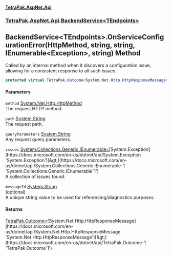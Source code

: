 #### [TetraPak.AspNet.Api](index.md 'index')
### [TetraPak.AspNet.Api](TetraPak_AspNet_Api.md 'TetraPak.AspNet.Api').[BackendService&lt;TEndpoints&gt;](TetraPak_AspNet_Api_BackendService_TEndpoints_.md 'TetraPak.AspNet.Api.BackendService&lt;TEndpoints&gt;')
## BackendService&lt;TEndpoints&gt;.OnServiceConfigurationError(HttpMethod, string, string, IEnumerable&lt;Exception&gt;, string) Method
Called by an internal method when it discovers a configuration issue,  
allowing for a consistent response to all such issues.  
```csharp
protected virtual TetraPak.Outcome<System.Net.Http.HttpResponseMessage> OnServiceConfigurationError(System.Net.Http.HttpMethod method, string path, string queryParameters, System.Collections.Generic.IEnumerable<System.Exception> issues, string messageId);
```
#### Parameters
<a name='TetraPak_AspNet_Api_BackendService_TEndpoints__OnServiceConfigurationError(System_Net_Http_HttpMethod_string_string_System_Collections_Generic_IEnumerable_System_Exception__string)_method'></a>
`method` [System.Net.Http.HttpMethod](https://docs.microsoft.com/en-us/dotnet/api/System.Net.Http.HttpMethod 'System.Net.Http.HttpMethod')  
The request HTTP method.  
  
<a name='TetraPak_AspNet_Api_BackendService_TEndpoints__OnServiceConfigurationError(System_Net_Http_HttpMethod_string_string_System_Collections_Generic_IEnumerable_System_Exception__string)_path'></a>
`path` [System.String](https://docs.microsoft.com/en-us/dotnet/api/System.String 'System.String')  
The request path.  
  
<a name='TetraPak_AspNet_Api_BackendService_TEndpoints__OnServiceConfigurationError(System_Net_Http_HttpMethod_string_string_System_Collections_Generic_IEnumerable_System_Exception__string)_queryParameters'></a>
`queryParameters` [System.String](https://docs.microsoft.com/en-us/dotnet/api/System.String 'System.String')  
Any request query parameters.  
  
<a name='TetraPak_AspNet_Api_BackendService_TEndpoints__OnServiceConfigurationError(System_Net_Http_HttpMethod_string_string_System_Collections_Generic_IEnumerable_System_Exception__string)_issues'></a>
`issues` [System.Collections.Generic.IEnumerable&lt;](https://docs.microsoft.com/en-us/dotnet/api/System.Collections.Generic.IEnumerable-1 'System.Collections.Generic.IEnumerable`1')[System.Exception](https://docs.microsoft.com/en-us/dotnet/api/System.Exception 'System.Exception')[&gt;](https://docs.microsoft.com/en-us/dotnet/api/System.Collections.Generic.IEnumerable-1 'System.Collections.Generic.IEnumerable`1')  
A collection of issues found.  
  
<a name='TetraPak_AspNet_Api_BackendService_TEndpoints__OnServiceConfigurationError(System_Net_Http_HttpMethod_string_string_System_Collections_Generic_IEnumerable_System_Exception__string)_messageId'></a>
`messageId` [System.String](https://docs.microsoft.com/en-us/dotnet/api/System.String 'System.String')  
(optional)<bt />  
A unique string value to be used for referencing/diagnostics purposes.  
  
#### Returns
[TetraPak.Outcome&lt;](https://docs.microsoft.com/en-us/dotnet/api/TetraPak.Outcome-1 'TetraPak.Outcome`1')[System.Net.Http.HttpResponseMessage](https://docs.microsoft.com/en-us/dotnet/api/System.Net.Http.HttpResponseMessage 'System.Net.Http.HttpResponseMessage')[&gt;](https://docs.microsoft.com/en-us/dotnet/api/TetraPak.Outcome-1 'TetraPak.Outcome`1')  
